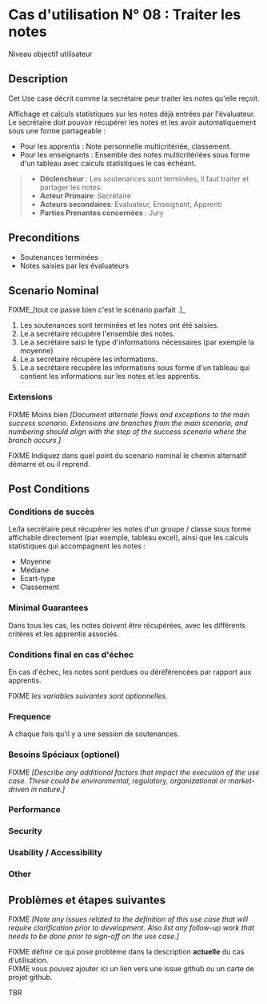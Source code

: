 
# Cas d'utilisation N° 08 :  Traiter les notes
Niveau objectif utilisateur

##	Description
Cet Use case décrit comme la secrétaire peur traiter les notes qu'elle reçoit.

Affichage et calculs statistiques sur les notes déjà entrées par l'évaluateur. Le secrétaire doit pouvoir récupérer les notes et les avoir automatiquement sous une forme partageable :
* Pour les apprentis : Note personnelle multicritériée, classement.
* Pour les enseignants : Ensemble des notes multicritériées sous forme d'un tableau avec calculs statistiques le cas échéant.

> * **Déclencheur** : Les soutenances sont terminées, il faut traiter et partager les notes.
> * **Acteur Primaire**: Secrétaire   
> * **Acteurs secondaires**: Evaluateur, Enseignant, Apprenti 
> * **Parties Prenantes concernées** : Jury  
 
## Preconditions

* Soutenances terminées
* Notes saisies par les évaluateurs

## Scenario Nominal

FIXME_[tout ce passe bien c'est le scénario parfait .]_

1.	Les soutenances sont terminées et les notes ont été saisies.
2.	Le.a secrétaire récupère l'ensemble des notes.
3.	Le.a secrétaire saisi le type d'informations nécessaires (par exemple la moyenne)
4.	Le.a secrétaire récupère les informations.
5. Le.a secrétaire récupère les informations sous forme d'un tableau qui contient les informations sur les notes et les apprentis.

###	Extensions
FIXME Moins bien _[Document alternate flows and exceptions to the main success scenario. Extensions are branches from the main scenario, and numbering should align with the step of the success scenario where the branch occurs.]_

FIXME Indiquez dans quel point du scenario nominal le chemin alternatif démarre et ou il reprend.


## Post Conditions
### Conditions de succès 
Le/la secrétaire peut récupérer les notes d'un groupe / classe sous forme affichable directement (par exemple, tableau excel), ainsi que les calculs statistiques qui accompagnent les notes :

* Moyenne
* Médiane
* Ecart-type
* Classement

### Minimal Guarantees
Dans tous les cas, les notes doivent être récupérées, avec les différents critères et les apprentis associés.

### Conditions final en cas d'échec
En cas d'échec, les notes sont perdues ou déréférencées par rapport aux apprentis.

FIXME _les variables suivantes sont optionnelles._


### Frequence
A chaque fois qu'il y a une session de soutenances.

### Besoins Spéciaux (optionel)  
FIXME _[Describe any additional factors that impact the execution of the use case. These could be environmental, regulatory, organizational or market-driven in nature.]_  
### Performance  
###	Security  
###	Usability / Accessibility  
###	Other  

##	Problèmes et étapes suivantes  
FIXME _[Note any issues related to the definition of this use case that will require clarification prior to development. Also list any follow-up work that needs to be done prior to sign-off on the use case.]_  

FIXME définir ce qui pose problème dans la description **actuelle** du cas d'utilisation.  
FIXME vous pouvez ajouter ici un lien vers une issue github ou un carte de projet github.

TBR

